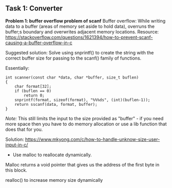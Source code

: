 ## Task 1: Converter

**Problem 1: buffer overflow problem of scanf**
Buffer overflow: While writing data to a buffer (areas of memory set aside to hold data), overruns the buffer;s boundary and overwrites adjacent memory locations. 
Resource: https://stackoverflow.com/questions/1621394/how-to-prevent-scanf-causing-a-buffer-overflow-in-c

Suggested solution: Solve using snprintf() to create the string with the correct buffer size for passing to the scanf() family of functions. 

Essentially: 
```
int scanner(const char *data, char *buffer, size_t buflen)
{
    char format[32];
    if (buflen == 0)
        return 0;
    snprintf(format, sizeof(format), "%%%ds", (int)(buflen-1));
    return sscanf(data, format, buffer);
}
```
*Note:* This still limits the input to the size provided as "buffer" - if you need more space then you have to do memory allocation or use a lib function that does that for you. 

Solution: https://www.mkyong.com/c/how-to-handle-unknow-size-user-input-in-c/

- Use malloc to reallocate dynamically.

Malloc returns a void pointer that gives us the address of the first byte in this block. 

realloc() to increase memory size dynamically